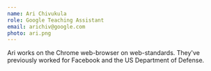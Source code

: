```yaml
---
name: Ari Chivukula
role: Google Teaching Assistant
email: arichiv@google.com
photo: ari.png
---
```


Ari works on the Chrome web-browser on web-standards. They've previously worked for Facebook and the US Department of Defense.
